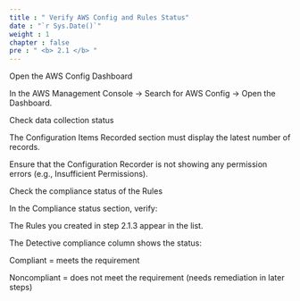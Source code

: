 ```yaml
---
title : " Verify AWS Config and Rules Status"
date : "`r Sys.Date()`"
weight : 1
chapter : false
pre : " <b> 2.1 </b> "
---
```


Open the AWS Config Dashboard

In the AWS Management Console → Search for AWS Config → Open the Dashboard.

Check data collection status

The Configuration Items Recorded section must display the latest number of records.

Ensure that the Configuration Recorder is not showing any permission errors (e.g., Insufficient Permissions).

Check the compliance status of the Rules

In the Compliance status section, verify:

The Rules you created in step 2.1.3 appear in the list.

The Detective compliance column shows the status:

Compliant = meets the requirement

Noncompliant = does not meet the requirement (needs remediation in later steps)

